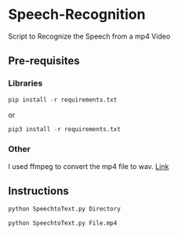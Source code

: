 # Speech-Recognition
 Script to Recognize the Speech from a mp4 Video 

## Pre-requisites

### Libraries 

```python
pip install -r requirements.txt
```
or
```python
pip3 install -r requirements.txt
```

### Other 

I used ffmpeg to convert the mp4 file to wav.
[Link](https://ffmpeg.org/download.html)

## Instructions 

```python
python SpeechtoText.py Directory
```

```python
python SpeechtoText.py File.mp4
```
